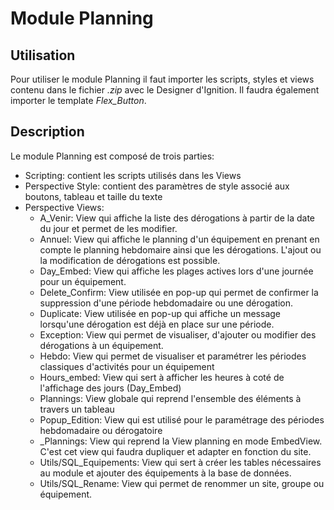 # Module Planning
  
## Utilisation

Pour utiliser le module Planning il faut importer les scripts, styles et views contenu dans le fichier *.zip* avec le Designer d'Ignition.
Il faudra également importer le template *Flex_Button*.

## Description

Le module Planning est composé de trois parties:

* Scripting: contient les scripts utilisés dans les Views
* Perspective Style: contient des paramètres de style associé aux boutons, tableau et taille du texte
* Perspective Views: 
  - A_Venir: View qui affiche la liste des dérogations à partir de la date du jour et permet de les modifier.
  - Annuel: View qui affiche le planning d'un équipement en prenant en compte le planning hebdomaire ainsi que les dérogations. L'ajout ou la modification de dérogations est possible.
  - Day_Embed: View qui affiche les plages actives lors d'une journée pour un équipement.
  - Delete_Confirm: View utilisée en pop-up qui permet de confirmer la suppression d'une période hebdomadaire ou une dérogation.
  - Duplicate: View utilisée en pop-up qui affiche un message lorsqu'une dérogation est déjà en place sur une période.
  - Exception: View qui permet de visualiser, d'ajouter ou modifier des dérogations à un équipement.
  - Hebdo: View qui permet de visualiser et paramétrer les périodes classiques d'activités pour un équipement
  - Hours_embed: View qui sert à afficher les heures à coté de l'affichage des jours (Day_Embed)
  - Plannings: View globale qui reprend l'ensemble des éléments à travers un tableau
  - Popup_Edition: View qui est utilisé pour le paramétrage des périodes hebdomadaire ou dérogatoire
  - _Plannings: View qui reprend la View planning en mode EmbedView. C'est cet view qui faudra dupliquer et adapter en fonction du site.
  - Utils/SQL_Equipements: View qui sert à créer les tables nécessaires au module et ajouter des équipements à la base de données.
  - Utils/SQL_Rename: View qui permet de renommer un site, groupe ou équipement.
